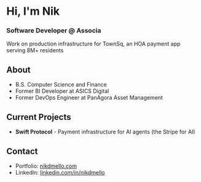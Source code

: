 # Hi, I'm Nik

### Software Developer @ Associa
Work on production infrastructure for TownSq, an HOA payment app serving 8M+ residents

## About
- B.S. Computer Science and Finance  
- Former BI Developer at ASICS Digital
- Former DevOps Engineer at PanAgora Asset Management

## Current Projects
- **Swift Protocol** - Payment infrastructure for AI agents (the Stripe for AI)

## Contact
- Portfolio: [nikdmello.com](https://nikdmello.com)
- LinkedIn: [linkedin.com/in/nikdmello](https://www.linkedin.com/in/nikdmello/)
